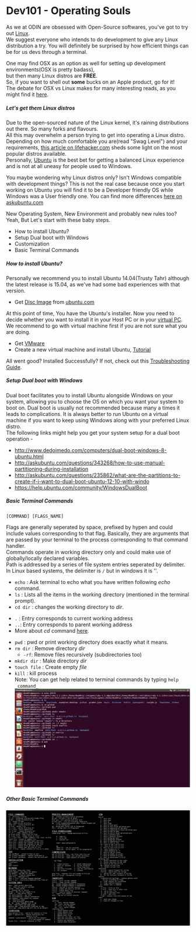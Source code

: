 # Dev101 - Operating Souls

As we at ODIN are obsessed with Open-Source softwares, you've got to try out [Linux](http://www.linuxfoundation.org/what-is-linux).  
We suggest everyone who intends to do development to give any Linux distribution a try. You will definitely be surprised by how efficient things can be for us devs through a terminal.

One may find OSX as an option as well for setting up development environments(OSX is pretty badass),  
but then many Linux distros are **FREE**.  
So, if you want to shell out **some** bucks on an Apple product, go for it!  
The debate for OSX vs Linux makes for many interesting reads, as you might find it [here](http://www.infoworld.com/article/2947684/linux/os-x-versus-linux-which-is-more-practical.html).

##### Let's get them Linux distros
Due to the open-sourced nature of the Linux kernel, it's raining distributions out there. So many forks and flavours.  
All this may overwhelm a person trying to get into operating a Linux distro.  
Depending on how much comfortable you are(read "Swag Level") and your requirements, [this article on lifehacker.com](http://lifehacker.com/5773667/pick-the-right-linux-flavor-for-you) sheds some light on the most popular distros available.  
Personally, [Ubuntu](http://www.ubuntu.com/desktop) is the best bet for getting a balanced Linux experience and is not at all uneasy for people used to Windows.

You maybe wondering why Linux distros only? Isn't Windows compatible with development things?
This is not the real case because once you start working on Ubuntu you will find it to be a Developer friendly OS while Windows was a User friendly one. You can find more differences [here on askubuntu.com](http://askubuntu.com/questions/360161/what-advantages-does-ubuntu-have-over-windows-as-an-environment-for-programming)

New Operating System, New Environment and probably new rules too? Yeah, But Let's start with these baby steps.
- How to install Ubuntu?
- Setup Dual boot with Windows
- Customization
- Basic Terminal Commands

##### How to install Ubuntu?
Personally we recommend you to install Ubuntu 14.04(Trusty Tahr) although the latest release is 15.04, as we've had some bad experiences with that version.
- Get [Disc Image](https://en.wikipedia.org/wiki/Disk_image) from [ubuntu.com](http://www.ubuntu.com/download)

At this point of time, You have the Ubuntu's installer. Now you need to decide whether you want to install it in your Host PC or in your [virtual PC](https://en.wikipedia.org/wiki/Virtual_machine).
We recommend to go with virtual machine first if you are not sure what you are doing.
- Get [VMware](https://my.vmware.com/web/vmware/downloads)
- Create a new virtual machine and install Ubuntu, [Tutorial](https://www.youtube.com/watch?v=Lv6V6ESOyUk)

All went good? Installed Successfully? If not, check out this [Troubleshooting Guide](https://help.ubuntu.com/lts/installation-guide/i386/ch05s04.html).

##### Setup Dual boot with Windows
Dual boot facilitates you to install Ubuntu alongside Windows on your system, allowing you to choose the OS on which you want your system to boot on. Dual boot is usually not recommended because many a times it leads to complications. It is always better to run Ubuntu on a virtual machine if you want to keep using Windows along with your preferred Linux distro.  
The following links might help you get your system setup for a dual boot operation -  
* <http://www.dedoimedo.com/computers/dual-boot-windows-8-ubuntu.html>
* <http://askubuntu.com/questions/343268/how-to-use-manual-partitioning-during-installation>
* <http://askubuntu.com/questions/235862/what-are-the-partitions-to-create-if-i-want-to-dual-boot-ubuntu-12-10-with-windo>
* <https://help.ubuntu.com/community/WindowsDualBoot>

##### Basic Terminal Commands
`[COMMAND] [FLAGS_NAME]`

Flags are generally seperated by space, prefixed by hypen and could include values corresponding to that flag. Basically, they are arguments that are passed by your terminal to the process corresponding to that command handler.  
Commands operate in working directory only and could make use of globally/locally declared variables.  
Path is addressed by a series of file system entries seperated by delimiter. In Linux based systems, the delimiter  is `/` but in windows it is '\'.

* `echo` : Ask terminal to echo what you have written following _echo_ command.
* `ls` : Lists all the items in the working directory (mentioned in the terminal prompt).
* `cd dir` : changes the working directory to _dir_.
 - `.` : Entry corresponds to current working address
 - `..`: Entry corresponds to parent working address
 - More about _cd_ command [here](http://www.computerhope.com/unix/ucd.htm).
* `pwd` : pwd or print working directory does exactly what it means.
* `rm dir` : Remove directory _dir_
  - `-rf`: Remove files recursively (subdirectories too)
* `mkdir dir` : Make directory _dir_
* `touch file` : Create empty _file_
* `kill` : kill process  
 Note: You can get help related to terminal commands by typing `help _command_`
![Basic commands](assets/img1.png)

##### Other Basic Terminal Commands
![Basic commands](assets/linux_commands.png)

